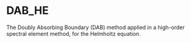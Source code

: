 # DAB_HE
 The Doubly Absorbing Boundary (DAB) method applied in a high-order spectral element method, for the Helmholtz equation.
